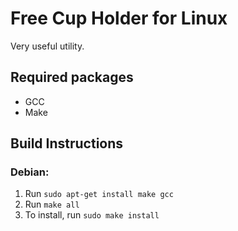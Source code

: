 # Free Cup Holder for Linux
Very useful utility.

## Required packages
- GCC
- Make

## Build Instructions
### Debian:
1. Run `sudo apt-get install make gcc`
2. Run `make all`
3. To install, run `sudo make install`
